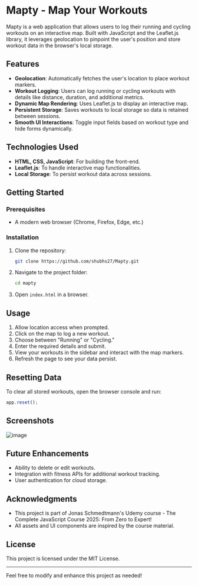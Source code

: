 # Mapty - Map Your Workouts

Mapty is a web application that allows users to log their running and cycling workouts on an interactive map. Built with JavaScript and the Leaflet.js library, it leverages geolocation to pinpoint the user's position and store workout data in the browser's local storage.

## Features

- **Geolocation**: Automatically fetches the user's location to place workout markers.
- **Workout Logging**: Users can log running or cycling workouts with details like distance, duration, and additional metrics.
- **Dynamic Map Rendering**: Uses Leaflet.js to display an interactive map.
- **Persistent Storage**: Saves workouts to local storage so data is retained between sessions.
- **Smooth UI Interactions**: Toggle input fields based on workout type and hide forms dynamically.

## Technologies Used

- **HTML, CSS, JavaScript**: For building the front-end.
- **Leaflet.js**: To handle interactive map functionalities.
- **Local Storage**: To persist workout data across sessions.

## Getting Started

### Prerequisites
- A modern web browser (Chrome, Firefox, Edge, etc.)

### Installation
1. Clone the repository:
   ```sh
   git clone https://github.com/shubhs27/Mapty.git
   ```
2. Navigate to the project folder:
   ```sh
   cd mapty
   ```
3. Open `index.html` in a browser.

## Usage

1. Allow location access when prompted.
2. Click on the map to log a new workout.
3. Choose between "Running" or "Cycling."
4. Enter the required details and submit.
5. View your workouts in the sidebar and interact with the map markers.
6. Refresh the page to see your data persist.

## Resetting Data
To clear all stored workouts, open the browser console and run:
```js
app.reset();
```

## Screenshots
![image](https://github.com/user-attachments/assets/7bdb1f31-d8eb-4ed2-b5a5-9788be1e0597)



## Future Enhancements
- Ability to delete or edit workouts.
- Integration with fitness APIs for additional workout tracking.
- User authentication for cloud storage.


## Acknowledgments
- This project is part of Jonas Schmedtmann's Udemy course - The Complete JavaScript Course 2025: From Zero to Expert!
- All assets and UI components are inspired by the course material.

## License
This project is licensed under the MIT License.

---
Feel free to modify and enhance this project as needed!
